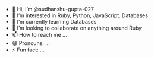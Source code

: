 - 👋 Hi, I’m @sudhanshu-gupta-027
- 👀 I’m interested in Ruby, Python, JavaScript, Databases
- 🌱 I’m currently learning Databases
- 💞️ I’m looking to collaborate on anything around Ruby
- 📫 How to reach me ...
- 😄 Pronouns: ...
- ⚡ Fun fact: ...

<!---
sudhanshu-gupta-027/sudhanshu-gupta-027 is a ✨ special ✨ repository because its `README.md` (this file) appears on your GitHub profile.
You can click the Preview link to take a look at your changes.
--->
